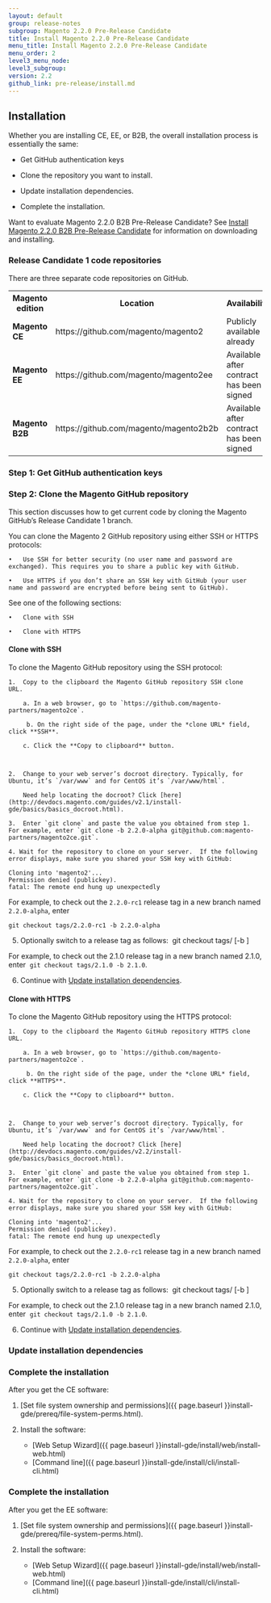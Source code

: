 ```yaml
---
layout: default
group: release-notes
subgroup: Magento 2.2.0 Pre-Release Candidate 
title: Install Magento 2.2.0 Pre-Release Candidate 
menu_title: Install Magento 2.2.0 Pre-Release Candidate 
menu_order: 2
level3_menu_node: 
level3_subgroup: 
version: 2.2
github_link: pre-release/install.md
---
```





## Installation 

Whether you are installing CE, EE, or B2B, the overall installation process is essentially the same: 

* Get GitHub authentication keys 

* Clone the repository you want to install. 

* Update installation dependencies.

* Complete the installation.


           
Want to evaluate Magento 2.2.0 B2B Pre-Release Candidate?  See [Install Magento 2.2.0 B2B Pre-Release Candidate]({{page.baseurl}pre-release/install-b2b.html) for information on downloading and installing. 




### Release Candidate 1 code repositories

There are three separate code repositories on GitHub. 


<table>
  <tr>
    <th><b>Magento edition</b></th>
    <th><b>Location</b></th>
    <th><b>Availability</b></th>
  </tr>

<tr>
    <td><b>Magento CE</b></td>
    <td>https://github.com/magento/magento2</td>
    <td>Publicly available already</td>
</tr>

<tr>
    <td><b>Magento EE</b></td>
    <td>https://github.com/magento/magento2ee</td>
    <td>Available after contract has been signed</td>
</tr> 

<tr>
    <td><b>Magento B2B</b></td>
    <td>https://github.com/magento/magento2b2b</td>
    <td>Available after contract has been signed</td>
</tr>

</table>



### Step 1:  Get GitHub authentication keys



### Step 2: Clone the Magento GitHub repository

This section discusses how to get current code by cloning the Magento GitHub’s Release Candidate 1 branch. 


You can clone the Magento 2 GitHub repository using either SSH or HTTPS protocols:

	•	Use SSH for better security (no user name and password are exchanged). This requires you to share a public key with GitHub.

	•	Use HTTPS if you don’t share an SSH key with GitHub (your user name and password are encrypted before being sent to GitHub).

See one of the following sections:

	•	Clone with SSH

	•	Clone with HTTPS


#### Clone with SSH

To clone the Magento GitHub repository using the SSH protocol:

	1.	Copy to the clipboard the Magento GitHub repository SSH clone URL. 

		a. In a web browser, go to `https://github.com/magento-partners/magento2ce`.

	     b. On the right side of the page, under the *clone URL* field, click **SSH**. 

	    c. Click the **Copy to clipboard** button. 



	2.	Change to your web server’s docroot directory. Typically, for Ubuntu, it’s `/var/www` and for CentOS it’s `/var/www/html`.  

		Need help locating the docroot? Click [here](http://devdocs.magento.com/guides/v2.1/install-gde/basics/basics_docroot.html).

	3.	Enter `git clone` and paste the value you obtained from step 1.  For example, enter `git clone -b 2.2.0-alpha git@github.com:magento-partners/magento2ce.git`.

	4. Wait for the repository to clone on your server.  If the following error displays, make sure you shared your SSH key with GitHub:

	Cloning into 'magento2'... 
	Permission denied (publickey).
	fatal: The remote end hung up unexpectedly   


For example, to check out the `2.2.0-rc1` release tag in a new branch named `2.2.0-alpha`, enter

`git checkout tags/2.2.0-rc1 -b 2.2.0-alpha`
	

5) Optionally switch to a release tag as follows:  git checkout tags/<tag name> [-b <version>]

For example, to check out the 2.1.0 release tag in a new branch named 2.1.0, enter  `git checkout tags/2.1.0 -b 2.1.0`. 

6) Continue with [Update installation dependencies](http://devdocs.magento.com/guides/v2.1/install-gde/install/prepare-install.html). 


#### Clone with HTTPS
To clone the Magento GitHub repository using the HTTPS protocol:

	1.	Copy to the clipboard the Magento GitHub repository HTTPS clone URL. 

		a. In a web browser, go to `https://github.com/magento-partners/magento2ce`.

	     b. On the right side of the page, under the *clone URL* field, click **HTTPS**. 

	    c. Click the **Copy to clipboard** button. 



	2.	Change to your web server’s docroot directory. Typically, for Ubuntu, it’s `/var/www` and for CentOS it’s `/var/www/html`.  

		Need help locating the docroot? Click [here](http://devdocs.magento.com/guides/v2.2/install-gde/basics/basics_docroot.html).

	3.	Enter `git clone` and paste the value you obtained from step 1.  For example, enter `git clone -b 2.2.0-alpha git@github.com:magento-partners/magento2ce.git`.

	4. Wait for the repository to clone on your server.  If the following error displays, make sure you shared your SSH key with GitHub:

	Cloning into 'magento2'... 
	Permission denied (publickey).
	fatal: The remote end hung up unexpectedly   


For example, to check out the `2.2.0-rc1` release tag in a new branch named `2.2.0-alpha`, enter

`git checkout tags/2.2.0-rc1 -b 2.2.0-alpha`
	

5) Optionally switch to a release tag as follows:  git checkout tags/<tag name> [-b <version>]

For example, to check out the 2.1.0 release tag in a new branch named 2.1.0, enter  `git checkout tags/2.1.0 -b 2.1.0`. 

6) Continue with [Update installation dependencies](http://devdocs.magento.com/guides/v2.1/install-gde/install/prepare-install.html). 

### Update installation dependencies


### Complete the installation 

After you get the CE software:

1.	[Set file system ownership and permissions]({{ page.baseurl }}install-gde/prereq/file-system-perms.html).
2.	Install the software:

	*	[Web Setup Wizard]({{ page.baseurl }}install-gde/install/web/install-web.html)
	*	[Command line]({{ page.baseurl }}install-gde/install/cli/install-cli.html)




### Complete the installation 

After you get the EE software:

1.	[Set file system ownership and permissions]({{ page.baseurl }}install-gde/prereq/file-system-perms.html).
2.	Install the software:

	*	[Web Setup Wizard]({{ page.baseurl }}install-gde/install/web/install-web.html)
	*	[Command line]({{ page.baseurl }}install-gde/install/cli/install-cli.html)








